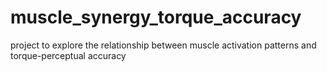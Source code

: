 # muscle_synergy_torque_accuracy
project to explore the relationship between muscle activation patterns and torque-perceptual accuracy
